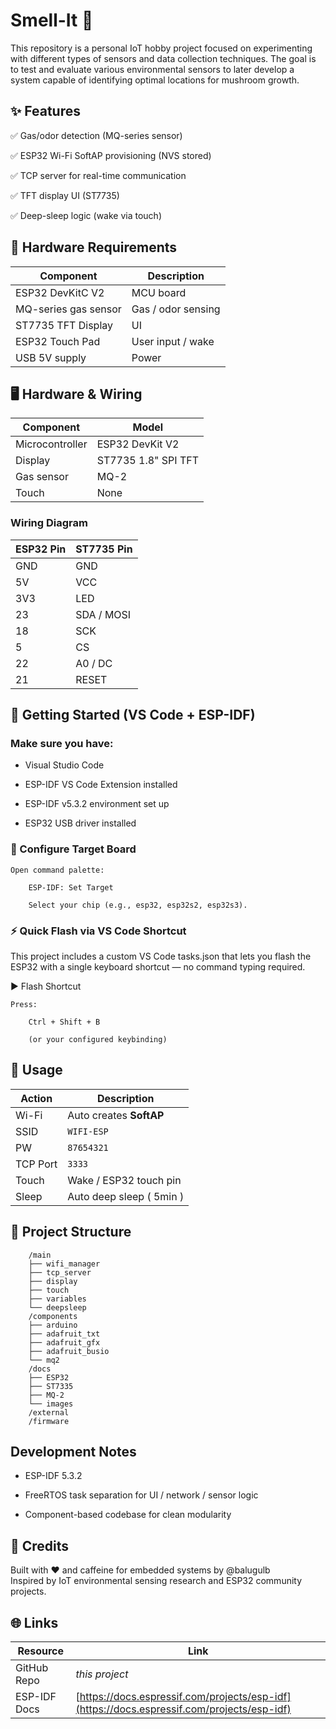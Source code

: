 # Smell-It 🍄

This repository is a personal IoT hobby project focused on experimenting with different types of sensors and data collection techniques. The goal is to test and evaluate various environmental sensors to later develop a system capable of identifying optimal locations for mushroom growth.

## ✨ Features

✅ Gas/odor detection (MQ-series sensor)

✅ ESP32 Wi-Fi SoftAP provisioning (NVS stored)

✅ TCP server for real-time communication

✅ TFT display UI (ST7735)

✅ Deep-sleep logic (wake via touch)

## 🔧 Hardware Requirements

| Component            | Description        |
| -------------------- | ------------------ |
| ESP32 DevKitC V2     | MCU board          |
| MQ-series gas sensor | Gas / odor sensing |
| ST7735 TFT Display   | UI                 |
| ESP32 Touch Pad      | User input / wake  |
| USB 5V supply        | Power              |

## 🖥️ Hardware & Wiring

| Component       | Model               |
| --------------- | ------------------- |
| Microcontroller | ESP32 DevKit V2     |
| Display         | ST7735 1.8" SPI TFT |
| Gas sensor      | MQ-2                |
| Touch           | None                |

### Wiring Diagram


| ESP32 Pin | ST7735 Pin |
| --------- | ---------- |
| GND       | GND        |
| 5V        | VCC        |
| 3V3       | LED        |
| 23        | SDA / MOSI |
| 18        | SCK        |
| 5         | CS         |
| 22        | A0 / DC    |
| 21        | RESET      |


## 🚀 Getting Started (VS Code + ESP-IDF)

### Make sure you have:

- Visual Studio Code

- ESP-IDF VS Code Extension installed

- ESP-IDF v5.3.2 environment set up

- ESP32 USB driver installed

### 🔧 Configure Target Board

    Open command palette:

        ESP-IDF: Set Target

        Select your chip (e.g., esp32, esp32s2, esp32s3).

### ⚡ Quick Flash via VS Code Shortcut

This project includes a custom VS Code tasks.json that lets you flash the ESP32 with a single keyboard shortcut — no command typing required.

▶️ Flash Shortcut

    Press:

        Ctrl + Shift + B

        (or your configured keybinding)

## 📡 Usage

| Action   | Description             |
| -------- | ----------------------- |
| Wi-Fi    | Auto creates **SoftAP** |
| SSID     | `WIFI-ESP`           |
| PW       | `87654321`              |
| TCP Port | `3333`                  |
| Touch    | Wake / ESP32 touch pin  |
| Sleep    | Auto deep sleep ( 5min )|

## 📂 Project Structure

        /main
        ├── wifi_manager
        ├── tcp_server
        ├── display
        ├── touch
        ├── variables
        └── deepsleep
        /components
        ├── arduino
        ├── adafruit_txt
        ├── adafruit_gfx
        ├── adafruit_busio
        └── mq2
        /docs
        ├── ESP32
        ├── ST7335
        ├── MQ-2
        └── images
        /external
        /firmware

##  Development Notes

- ESP-IDF 5.3.2

- FreeRTOS task separation for UI / network / sensor logic

- Component-based codebase for clean modularity

## 🙌 Credits

Built with ❤️ and caffeine for embedded systems by @balugulb  
Inspired by IoT environmental sensing research and ESP32 community projects.

## 🌐 Links

| Resource     | Link                                                                                       |
| ------------ | ------------------------------------------------------------------------------------------ |
| GitHub Repo  | *this project*                                                                             |
| ESP-IDF Docs | [https://docs.espressif.com/projects/esp-idf](https://docs.espressif.com/projects/esp-idf) |                                       
